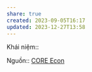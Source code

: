 ```yaml
---
share: true
created: 2023-09-05T16:17
updated: 2023-12-27T13:58
---
```

Khái niệm:: 

Nguồn:: [CORE Econ](../../../%CE%9E%20Ngu%E1%BB%93n/T%C3%A0i%20li%E1%BB%87u/CORE%20Econ.md)